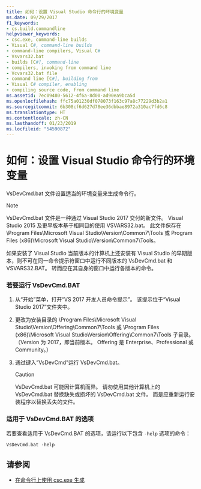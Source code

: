```yaml
---
title: 如何：设置 Visual Studio 命令行的环境变量
ms.date: 09/29/2017
f1_keywords:
- cs.build.commandline
helpviewer_keywords:
- csc.exe, command-line builds
- Visual C#, command-line builds
- command-line compilers, Visual C#
- Vsvars32.bat
- builds [C#], command-line
- compilers, invoking from command line
- Vcvars32.bat file
- command line [C#], building from
- Visual C# compiler, enabling
- compiling source code, from command line
ms.assetid: 7ec09480-5612-4f6a-8d00-ad90ea9bca5d
ms.openlocfilehash: ffc75a01230df078073f163c97a8c77229d3b2a1
ms.sourcegitcommit: 6b308cf6d627d78ee36dbbae8972a310ac7fd6c8
ms.translationtype: HT
ms.contentlocale: zh-CN
ms.lasthandoff: 01/23/2019
ms.locfileid: "54590872"
---
```

# <a name="how-to-set-environment-variables-for-the-visual-studio-command-line"></a>如何：设置 Visual Studio 命令行的环境变量

VsDevCmd.bat 文件设置适当的环境变量来生成命令行。

> [!NOTE]
> VsDevCmd.bat 文件是一种通过 Visual Studio 2017 交付的新文件。 Visual Studio 2015 及更早版本基于相同目的使用 VSVARS32.bat。 此文件保存在 \Program Files\Microsoft Visual Studio\\Version\Common7\Tools 或 Program Files (x86)\Microsoft Visual Studio\\Version\Common7\Tools。
  
如果安装了 Visual Studio 当前版本的计算机上还安装有 Visual Studio 的早期版本，则不可在同一命令提示符窗口中运行不同版本的 VsDevCmd.bat 和 VSVARS32.BAT。 转而应在其自身的窗口中运行各版本的命令。
  
### <a name="to-run-vsdevcmdbat"></a>若要运行 VsDevCmd.BAT  
  
1.  从“开始”菜单，打开“VS 2017 开发人员命令提示”。  该提示位于“Visual Studio 2017”文件夹中。
  
2.  更改为安装目录的 \Program Files\Microsoft Visual Studio\\Version\\Offering\Common7\Tools 或 \Program Files (x86)\Microsoft Visual Studio\\Version\\Offering\Common7\Tools 子目录。  （Version 为 2017，即当前版本。 Offering 是 Enterprise、Professional 或 Community。）
  
3.  通过键入“VsDevCmd”运行 VsDevCmd.bat。  
  
    > [!CAUTION]
    >  VsDevCmd.bat 可能因计算机而异。 请勿使用其他计算机上的 VsDevCmd.bat 替换缺失或损坏的 VsDevCmd.bat 文件。 而是应重新运行安装程序以替换丢失的文件。  

### <a name="available-options-for-vsdevcmdbat"></a>适用于 VsDevCmd.BAT 的选项

若要查看适用于 VsDevCmd.BAT 的选项，请运行以下包含 `-help` 选项的命令：
```console
VsDevCmd.bat -help
```

## <a name="see-also"></a>请参阅

- [在命令行上使用 csc.exe 生成](../../../csharp/language-reference/compiler-options/command-line-building-with-csc-exe.md)

